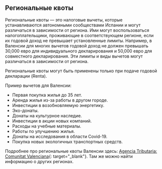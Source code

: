 ## Региональные квоты

Региональные квоты — это налоговые вычеты, которые устанавливаются автономными сообществами Испании и могут 
различаться в зависимости от региона. Ими могут воспользоваться налогоплательщики, проживающие в соответствующем 
регионе, если их годовой доход не превышает установленные лимиты. Например, в Валенсии для многих вычетов годовой
доход не должен превышать 30,000 евро для индивидуального декларирования и 50,000 евро для совместного декларирования.
Эти лимиты и виды вычетов могут различаться в зависимости от региона.

Региональные квоты могут быть применены только при подаче годовой декларации (Renta).

Пример вычетов для Валенсии:

- Первая покупка жилья до 35 лет.
- Аренда жилья из-за работы в другом городе.
- Инвестиции в возобновляемую энергетику.
- Эко-донаты.
- Донаты на культурное наследие.
- Инвестиции в акции новых компаний.
- Расходы на учебные материалы.
- Работы по улучшению жилья.
- Донаты на исследования в области Covid-19.
- Покупка новых экологичных транспортных средств.

Подробнее про региональные квоты Валенсии здесь: 
[Agencia Tributaria: Comunitat Valenciana](https://sede.agenciatributaria.gob.es/Sede/ayuda/manuales-videos-folletos/manuales-practicos/irpf-2023/c17-deducciones-autonomicas-cuota/comunitat-valenciana.html){:
target="_blank"}. Там же можно найти информацию о других регионах.
